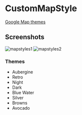 # CustomMapStyle

<a href='https://developers.google.com/maps/documentation/android-api/styling'>Google Map themes</a>
## Screenshots
![mapstyles1](https://user-images.githubusercontent.com/7486205/37412495-0804355a-27cb-11e8-9f2e-903a97085270.jpeg)
![mapstyles2](https://user-images.githubusercontent.com/7486205/37412498-090051f0-27cb-11e8-8059-6b378830c460.jpeg)


### Themes
* Aubergine
* Retro
* Night
* Dark
* Blue Water
* Silver
* Browns
* Avocado
